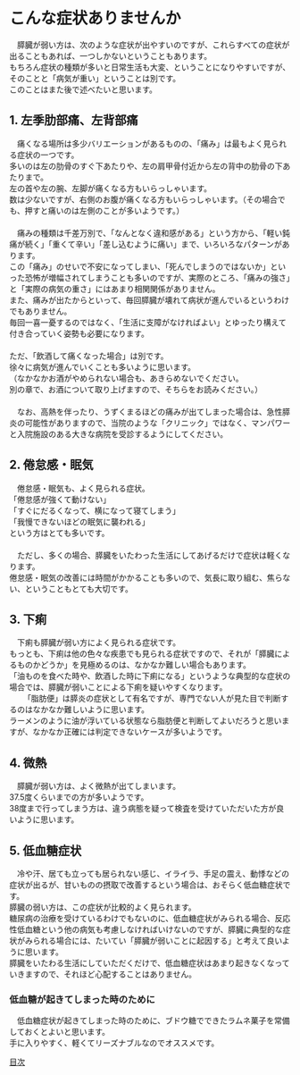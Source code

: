 ﻿# こんな症状ありませんか

　膵臓が弱い方は、次のような症状が出やすいのですが、これらすべての症状が出ることもあれば、一つしかないということもあります。  
もちろん症状の種類が多いと日常生活も大変、ということになりやすいですが、そのことと「病気が重い」ということは別です。  
このことはまた後で述べたいと思います。  

## 1. 左季肋部痛、左背部痛

　痛くなる場所は多少バリエーションがあるものの、「痛み」は最もよく見られる症状の一つです。  
多いのは左の肋骨のすぐ下あたりや、左の肩甲骨付近から左の背中の肋骨の下あたりまで。  
左の首や左の腕、左脚が痛くなる方もいらっしゃいます。  
数は少ないですが、右側のお腹が痛くなる方もいらっしゃいます。（その場合でも、押すと痛いのは左側のことが多いようです。）  
　  
　痛みの種類は千差万別で、「なんとなく違和感がある」という方から、「軽い鈍痛が続く」「重くて辛い」「差し込むように痛い」まで、いろいろなパターンがあります。  
この「痛み」のせいで不安になってしまい、「死んでしまうのではないか」といった恐怖が増幅されてしまうことも多いのですが、実際のところ、「痛みの強さ」と「実際の病気の重さ」にはあまり相関関係がありません。  
また、痛みが出たからといって、毎回膵臓が壊れて病状が進んでいるというわけでもありません。  
毎回一喜一憂するのではなく、「生活に支障がなければよい」とゆったり構えて付き合っていく姿勢も必要になります。  
　  
ただ、「飲酒して痛くなった場合」は別です。  
徐々に病気が進んでいくことも多いように思います。  
（なかなかお酒がやめられない場合も、あきらめないでください。  
別の章で、お酒について取り上げますので、そちらをお読みください。）  
　  
　なお、高熱を伴ったり、うずくまるほどの痛みが出てしまった場合は、急性膵炎の可能性がありますので、当院のような「クリニック」ではなく、マンパワーと入院施設のある大きな病院を受診するようにしてください。  

## 2. 倦怠感・眠気

　倦怠感・眠気も、よく見られる症状。  
「倦怠感が強くて動けない」  
「すぐにだるくなって、横になって寝てしまう」  
「我慢できないほどの眠気に襲われる」  
という方はとても多いです。  
　  
　ただし、多くの場合、膵臓をいたわった生活にしてあげるだけで症状は軽くなります。  
倦怠感・眠気の改善には時間がかかることも多いので、気長に取り組む、焦らない、ということもとても大切です。  

## 3. 下痢

　下痢も膵臓が弱い方によく見られる症状です。  
もっとも、下痢は他の色々な疾患でも見られる症状ですので、それが「膵臓によるものかどうか」を見極めるのは、なかなか難しい場合もあります。  
「油ものを食べた時や、飲酒した時に下痢になる」というような典型的な症状の場合では、膵臓が弱いことによる下痢を疑いやすくなります。  
　
　「脂肪便」は膵炎の症状として有名ですが、専門でない人が見た目で判断するのはなかなか難しいように思います。  
ラーメンのように油が浮いている状態なら脂肪便と判断してよいだろうと思いますが、なかなか正確には判定できないケースが多いようです。  

## 4. 微熱

　膵臓が弱い方は、よく微熱が出てしまいます。  
37.5度くらいまでの方が多いようです。  
38度まで行ってしまう方は、違う病態を疑って検査を受けていただいた方が良いように思います。  

## 5. 低血糖症状

　冷や汗、居ても立っても居られない感じ、イライラ、手足の震え、動悸などの症状が出るが、甘いものの摂取で改善するという場合は、おそらく低血糖症状です。  
膵臓の弱い方は、この症状が比較的よく見られます。  
糖尿病の治療を受けているわけでもないのに、低血糖症状がみられる場合、反応性低血糖という他の病気も考慮しなければいけないのですが、膵臓に典型的な症状がみられる場合には、たいてい「膵臓が弱いことに起因する」と考えて良いように思います。  
膵臓をいたわる生活にしていただくだけで、低血糖症状はあまり起きなくなっていきますので、それほど心配することはありません。  

### 低血糖が起きてしまった時のために

　低血糖症状が起きてしまった時のために、ブドウ糖でできたラムネ菓子を常備しておくとよいと思います。  
手に入りやすく、軽くてリーズナブルなのでオススメです。  



[目次](README.md)
